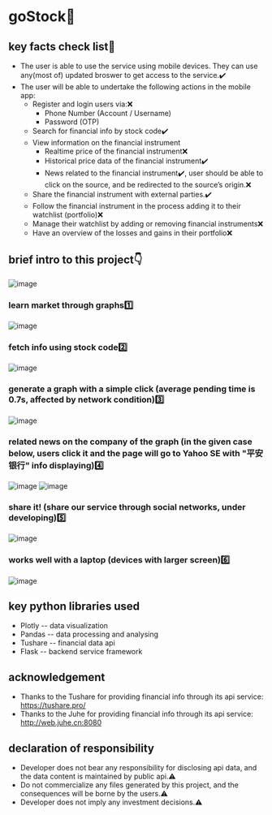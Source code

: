 # goStock🚀
## key facts check list📝
* The user is able to use the service using mobile devices. They can use any(most of) updated broswer to get access to the service.✔️
* The user will be able to undertake the following actions in the mobile app:
  * Register and login users via:❌
    * Phone Number (Account / Username)
    * Password (OTP)
  * Search for financial info by stock code✔️
  * View information on the financial instrument
    * Realtime price of the financial instrument❌
    * Historical price data of the financial instrument✔️
    * News related to the financial instrument✔️, user should be able to click on the source, and be redirected to the source’s origin.❌
  * Share the financial instrument with external parties.✔️
  * Follow the financial instrument in the process adding it to their watchlist (portfolio)❌
  * Manage their watchlist by adding or removing financial instruments❌
  * Have an overview of the losses and gains in their portfolio❌
## brief intro to this project👇
![image](https://user-images.githubusercontent.com/78016917/175942048-0a763497-2161-4328-80cf-b29dcdc545ad.png)
### learn market through graphs1️⃣
![image](https://user-images.githubusercontent.com/78016917/175943501-b2fdf96a-be41-4ce5-bea4-994145dc7d92.png)
### fetch info using stock code2️⃣
![image](https://user-images.githubusercontent.com/78016917/175943727-bfd95db5-7266-49ea-b9e5-d765464ddfe8.png)
### generate a graph with a simple click (average pending time is 0.7s, affected by network condition)3️⃣
![image](https://user-images.githubusercontent.com/78016917/175943908-d80138e4-2bfa-424d-9fb3-3e7a6f48f136.png)
### related news on the company of the graph (in the given case below, users click it and the page will go to Yahoo SE with "平安银行" info displaying)4️⃣
![image](https://user-images.githubusercontent.com/78016917/175950045-d9796283-0a38-49fb-9224-e6cc5be28f0a.png)
![image](https://user-images.githubusercontent.com/78016917/175950160-250a86c6-d8bd-490f-a326-96faa6c47d30.png)
### share it! (share our service through social networks, under developing)5️⃣
![image](https://user-images.githubusercontent.com/78016917/175944192-5abd3b83-95e7-4a0c-9799-a5ec1bec3fb5.png)
### works well with a laptop (devices with larger screen)6️⃣
![image](https://user-images.githubusercontent.com/78016917/175946305-5edefe0e-656f-43a6-b991-1df0f32bc2ff.png)
## key python libraries used
- Plotly -- data visualization
- Pandas -- data processing and analysing
- Tushare -- financial data api
- Flask --  backend service framework
## acknowledgement
- Thanks to the Tushare for providing financial info through its api service: https://tushare.pro/
- Thanks to the Juhe for providing financial info through its api service: http://web.juhe.cn:8080
## declaration of responsibility
- Developer does not bear any responsibility for disclosing api data, and the data content is maintained by public api.⚠️
- Do not commercialize any files generated by this project, and the consequences will be borne by the users.⚠️
- Developer does not imply any investment decisions.⚠️
